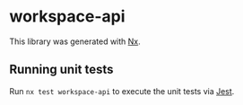 # workspace-api

This library was generated with [Nx](https://nx.dev).

## Running unit tests

Run `nx test workspace-api` to execute the unit tests via [Jest](https://jestjs.io).
